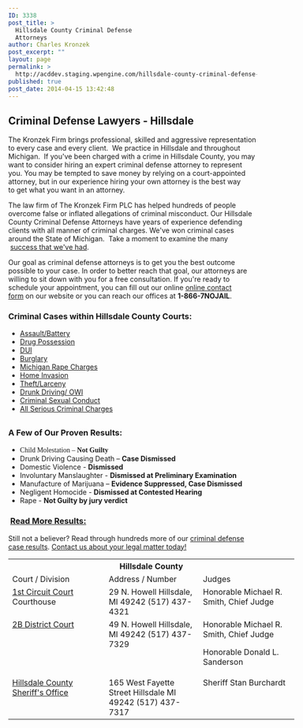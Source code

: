 ```yaml
---
ID: 3338
post_title: >
  Hillsdale County Criminal Defense
  Attorneys
author: Charles Kronzek
post_excerpt: ""
layout: page
permalink: >
  http://acddev.staging.wpengine.com/hillsdale-county-criminal-defense-attorneys.html
published: true
post_date: 2014-04-15 13:42:48
---
```

<h2>Criminal Defense Lawyers - Hillsdale</h2>
The Kronzek Firm brings professional, skilled and aggressive representation to every case and every client.  We practice in Hillsdale and throughout Michigan.  If you've been charged with a crime in Hillsdale County, you may want to consider hiring an expert criminal defense attorney to represent you. You may be tempted to save money by relying on a court-appointed attorney, but in our experience hiring your own attorney is the best way to get what you want in an attorney.

The law firm of The Kronzek Firm PLC has helped hundreds of people overcome false or inflated allegations of criminal misconduct. Our Hillsdale County Criminal Defense Attorneys have years of experience defending clients with all manner of criminal charges. We've won criminal cases around the State of Michigan.  Take a moment to examine the many  <a href="http://acddev.staging.wpengine.com/proven-results.html">success that we've had</a>.

Our goal as criminal defense attorneys is to get you the best outcome possible to your case. In order to better reach that goal, our attorneys are willing to sit down with you for a free consultation. If you're ready to schedule your appointment, you can fill out our online <a href="http://acddev.staging.wpengine.com/contact-us.html">online contact form</a> on our website or you can reach our offices at <strong>1-866-7NOJAIL</strong>.
<h3>Criminal Cases within Hillsdale County Courts:</h3>
<ul>
	<li><a href="http://acddev.staging.wpengine.com/assault-charges.html">Assault/Battery</a></li>
	<li><a href="http://acddev.staging.wpengine.com/drug-charges.html">Drug Possession</a></li>
	<li><a title="Michigan DUI Attorney" href="http://www.windrunkdriving.com" target="_blank">DUI</a></li>
	<li><a href="http://acddev.staging.wpengine.com/burglary-crimes.html">Burglary</a></li>
	<li><a title="Michigan Sex Crime - CSC attorneys" href="http://sexcrimeattorneys.com/" target="_blank">Michigan Rape Charges</a></li>
	<li><a title="Home Invasion Attorneys" href="http://acddev.staging.wpengine.com/michigan-home-invasion-attorneys-criminal-defense-lawyers.html">Home Invasion</a></li>
	<li><a href="http://acddev.staging.wpengine.com/theft-charges.html">Theft/Larceny</a></li>
	<li><a href="http://acddev.staging.wpengine.com/drunk-driving.html">Drunk Driving/ OWI</a></li>
	<li><a href="http://acddev.staging.wpengine.com/sex-crimes.html">Criminal Sexual Conduct</a></li>
	<li><a href="http://acddev.staging.wpengine.com/">All Serious Criminal Charges</a></li>
</ul>
<h2></h2>
<h3>A Few of Our Proven Results:</h3>
<ul>
	<li><span style="font-family: Thread-000015f0-Id-00000009;">Child Molestation – <b>Not Guilty</b></span></li>
	<li>Drunk Driving Causing Death – <strong>Case Dismissed</strong></li>
	<li>Domestic Violence - <strong>Dismissed</strong></li>
	<li>Involuntary Manslaughter - <strong>Dismissed at Preliminary Examination</strong></li>
	<li>Manufacture of Marijuana – <b>Evidence Suppressed, Case Dismissed</b></li>
	<li>Negligent Homocide - <strong>Dismissed at Contested Hearing</strong></li>
	<li>Rape - <strong>Not Guilty by jury verdict</strong></li>
</ul>
<h3> <a href="http://acddev.staging.wpengine.com/proven-results.html">Read More Results:</a></h3>
Still not a believer? Read through hundreds more of our <a href="http://acddev.staging.wpengine.com/proven-results.html">criminal defense case results</a>. <a href="http://acddev.staging.wpengine.com/contact-us.html">Contact us about your legal matter today!

</a>
<table class="districts" style="width: 580px !important;" cellspacing="0">
<tbody>
<tr>
<th colspan="3">Hillsdale County</th>
</tr>
<tr class="subjects">
<td width="225">Court / Division</td>
<td width="225">Address / Number</td>
<td width="225">Judges</td>
</tr>
<tr>
<td valign="top"><a href="http://www.co.hillsdale.mi.us/index.php/circuit">1st Circuit Court</a>
Courthouse</td>
<td valign="top">29 N. Howell
Hillsdale, MI 49242
(517) 437-4321</td>
<td valign="top">Honorable Michael R. Smith, Chief Judge</td>
</tr>
<tr>
<td valign="top"><a href="http://www.co.hillsdale.mi.us/index.php/district2b">2B District Court</a></td>
<td valign="top">49 N. Howell
Hillsdale, MI 49242
(517) 437-7329</td>
<td valign="top">Honorable Michael R. Smith, Chief Judge

Honorable Donald L. Sanderson</td>
</tr>
<tr>
<td valign="top"><a href="http://www.hillsdalecountysheriff.com/">Hillsdale County Sheriff's Office</a></td>
<td valign="top">165 West Fayette Street
Hillsdale MI 49242
(517) 437-7317</td>
<td valign="top">Sheriff Stan Burchardt

&nbsp;</td>
</tr>
</tbody>
</table>